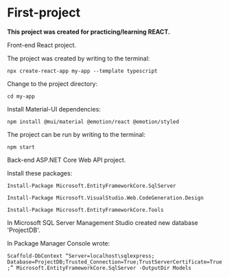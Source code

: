 # First-project

**This project was created for practicing/learning REACT.**

Front-end React project.

The project was created by writing to the terminal: 

`npx create-react-app my-app --template typescript`

Change to the project directory: 

`cd my-app`

Install Material-UI dependencies: 

`npm install @mui/material @emotion/react @emotion/styled`

The project can be run by writing to the terminal:

`npm start`

Back-end ASP.NET Core Web API project.

Install these packages:

`Install-Package Microsoft.EntityFrameworkCore.SqlServer`

`Install-Package Microsoft.VisualStudio.Web.CodeGeneration.Design`

`Install-Package Microsoft.EntityFrameworkCore.Tools`

In Microsoft SQL Server Management Studio created new database 'ProjectDB'.

In Package Manager Console wrote:

`Scaffold-DbContext “Server=localhost\sqlexpress; Database=ProjectDB;Trusted_Connection=True;TrustServerCertificate=True;” Microsoft.EntityFrameworkCore.SqlServer -OutputDir Models`


